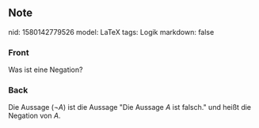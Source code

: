 ## Note
nid: 1580142779526
model: LaTeX
tags: Logik
markdown: false

### Front
Was ist eine Negation?

### Back
Die Aussage $(\neg A)$ ist die Aussage "Die Aussage $A$ ist falsch." und heißt die Negation von $A$.
